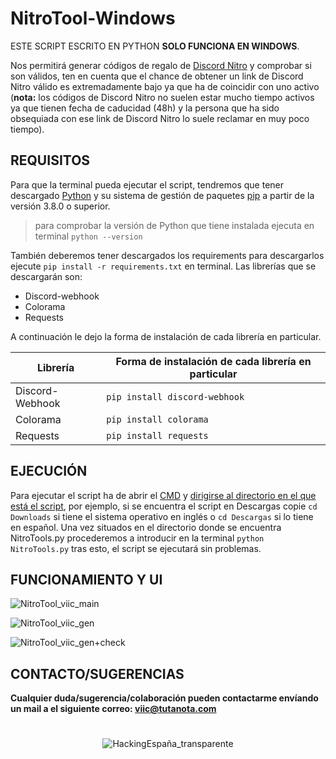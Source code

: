 # NitroTool-Windows
ESTE SCRIPT ESCRITO EN PYTHON **SOLO FUNCIONA EN WINDOWS**.


Nos permitirá generar códigos de regalo de [Discord Nitro](https://discord.com/nitro) y comprobar si son válidos, ten en cuenta que el chance de obtener un link de Discord Nitro válido es extremadamente bajo ya que ha de coincidir con uno activo (**nota:** los códigos de Discord Nitro no suelen estar mucho tiempo activos ya que tienen fecha de caducidad (48h) y la persona que ha sido obsequiada con ese link de Discord Nitro lo suele reclamar en muy poco tiempo). 



## REQUISITOS
Para que la terminal pueda ejecutar el script, tendremos que tener descargado [Python](https://www.python.org/) y su sistema de gestión de paquetes [pip](https://pypi.org/project/pip/) a partir de la versión 3.8.0 o superior. 
> para comprobar la versión de Python que tiene instalada ejecuta en terminal `python --version`

También deberemos tener descargados los requirements para descargarlos ejecute `pip install -r requirements.txt` en terminal.
Las librerías que se descargarán son:
 - Discord-webhook
 - Colorama
 - Requests

A continuación le dejo la forma de instalación de cada librería en particular.

| Librería | Forma de instalación de cada librería en particular |
| --- | --- |
| Discord-Webhook | `pip install discord-webhook` |
| Colorama | `pip install colorama` |
| Requests | `pip install requests` |



## EJECUCIÓN
Para ejecutar el script ha de abrir el [CMD](https://www.ionos.es/digitalguide/servidores/herramientas/abrir-el-simbolo-del-sistema/) y [dirigirse al directorio en el que está el script](https://www.solvetic.com/tutoriales/article/8100-cambiar-de-directorio-en-cmd-windows-10-comandos/), por ejemplo, si se encuentra el script en Descargas copie `cd Downloads` si tiene el sistema operativo en inglés o `cd Descargas` si lo tiene en español.
Una vez situados en el directorio donde se encuentra NitroTools.py procederemos a introducir en la terminal `python NitroTools.py` tras esto, el script se ejecutará sin problemas.



## FUNCIONAMIENTO Y UI

![NitroTool_viic_main](https://user-images.githubusercontent.com/78870476/126480535-8fcaebd9-4096-4548-ab03-f12d985280f7.png)



![NitroTool_viic_gen](https://user-images.githubusercontent.com/78870476/126480614-00e660e8-1b83-4cc8-95c1-4ca3aa25af98.png)



![NitroTool_viic_gen+check](https://user-images.githubusercontent.com/78870476/126480649-ea27ed55-ac71-463a-a314-fce34597fe7d.png)


## CONTACTO/SUGERENCIAS


**Cualquier duda/sugerencia/colaboración pueden contactarme envíando un mail a el siguiente correo: viic@tutanota.com**


<H1> 


</H1>


<p align="center">
  <img src="https://user-images.githubusercontent.com/78870476/126621491-07a3248c-3f61-4ec6-8ae8-e4a9ae062d4f.png" alt="HackingEspaña_transparente" />
</p>
